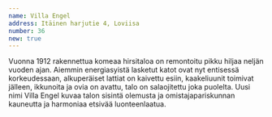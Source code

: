 ```yaml
---
name: Villa Engel
address: Itäinen harjutie 4, Loviisa
number: 36
new: true
---
```

Vuonna 1912 rakennettua komeaa hirsitaloa on remontoitu pikku hiljaa neljän vuoden ajan. Aiemmin energiasyistä lasketut katot ovat nyt entisessä korkeudessaan, alkuperäiset lattiat on kaivettu esiin, kaakeliuunit toimivat jälleen, ikkunoita ja ovia on avattu, talo on salaojitettu joka puolelta. Uusi nimi Villa Engel kuvaa talon sisintä olemusta ja omistajapariskunnan kauneutta ja harmoniaa etsivää luonteenlaatua. 
